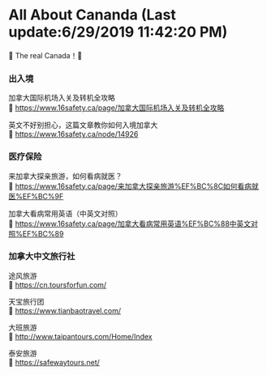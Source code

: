 # All About Cananda (Last update:6/29/2019 11:42:20 PM)
📢 The real Canada！🔔


### 出入境

加拿大国际机场入关及转机全攻略    
🚪 https://www.16safety.ca/page/加拿大国际机场入关及转机全攻略


英文不好别担心，这篇文章教你如何入境加拿大    
🚪 https://www.16safety.ca/node/14926





### 医疗保险 

来加拿大探亲旅游，如何看病就医？        
🚪 https://www.16safety.ca/page/来加拿大探亲旅游%EF%BC%8C如何看病就医%EF%BC%9F

加拿大看病常用英语（中英文对照）        
🚪 https://www.16safety.ca/page/加拿大看病常用英语%EF%BC%88中英文对照%EF%BC%89



### 加拿大中文旅行社

途风旅游    
🚪 https://cn.toursforfun.com/

天宝旅行团    
🚪 https://www.tianbaotravel.com/

大班旅游    
🚪 http://www.taipantours.com/Home/Index

​泰安旅游    
🚪 https://safewaytours.net/
